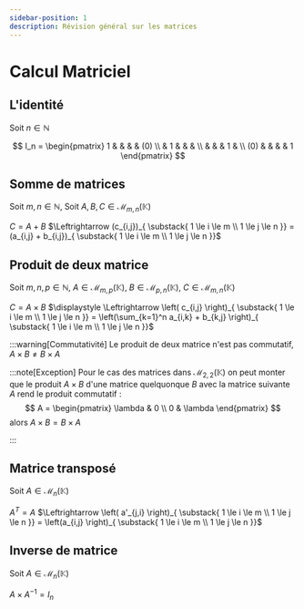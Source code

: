 ```yaml
---
sidebar-position: 1
description: Révision général sur les matrices
---
```


# Calcul Matriciel

## L'identité

Soit $n \in \mathbb{N}$

$$
I_n = 
\begin{pmatrix}
1 &  & & &  (0) \\
 & 1 &  & & \\
 & & & 1 & \\
(0) & & & & 1
\end{pmatrix}
$$

## Somme de matrices

Soit $m, n \in \mathbb{N},$
Soit $A, B, C \in \mathcal{M}_{m,n}(\mathbb{K})$

$C  = A + B$
$\Leftrightarrow (c_{i,j})_{
    \substack{
    1 \le i \le m \\
    1 \le j \le n }} = (a_{i,j} + b_{i,j})_{
    \substack{
    1 \le i \le m \\
    1 \le j \le n }}$

## Produit de deux matrice

Soit $m, n, p \in \mathbb{N},$
$A \in \mathcal{M}_{m,p}(\mathbb{K}),$
$B \in \mathcal{M}_{p,n}(\mathbb{K}),$
$C \in \mathcal{M}_{m,n}(\mathbb{K})$

$C = A \times B$
$\displaystyle
\Leftrightarrow \left( c_{i,j} \right)_{
    \substack{
    1 \le i \le m \\
    1 \le j \le n }} = \left(\sum_{k=1}^n  a_{i,k} + b_{k,j} \right)_{
    \substack{
    1 \le i \le m \\
    1 \le j \le n }}$

:::warning[Commutativité]
Le produit de deux matrice n'est pas commutatif, $A \times B \neq B \times A$

:::note[Exception]
Pour le cas des matrices dans $\mathcal{M}_{2,2}(\mathbb{K})$ on peut monter que le produit $A \times B$ d'une matrice quelquonque $B$ avec la matrice suivante $A$ rend le produit commutatif : 
$$
A = \begin{pmatrix}
\lambda & 0 \\
0 & \lambda
\end{pmatrix}
$$
alors $A \times B = B \times A$ 

:::

## Matrice transposé

Soit $A\in \mathcal{M}_{n}(\mathbb{K})$

$A^T = A$
$\Leftrightarrow \left( a'_{j,i} \right)_{
    \substack{
    1 \le i \le m \\
    1 \le j \le n }} = \left(a_{i,j} \right)_{
    \substack{
    1 \le i \le m \\
    1 \le j \le n }}$

## Inverse de matrice

Soit $A\in \mathcal{M}_{n}(\mathbb{K})$

$A \times A^{-1} = I_n$

